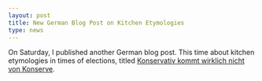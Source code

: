 ```yaml
---
layout: post
title: New German Blog Post on Kitchen Etymologies 
type: news
---
```


On Saturday, I published another German blog post. This time about kitchen etymologies in times of elections, titled [Konservativ kommt wirklich nicht von Konserve](http://wub.hypotheses.org/199). 

